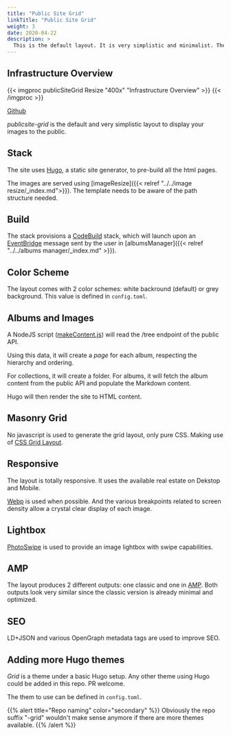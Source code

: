 ```yaml
---
title: "Public Site Grid"
linkTitle: "Public Site Grid"
weight: 3
date: 2020-04-22
description: >
  This is the default layout. It is very simplistic and minimalist. The goal is to be lightweight and fast rendering.
---
```

## Infrastructure Overview

{{< imgproc publicSiteGrid Resize "400x" "Infrastructure Overview" >}}
{{< /imgproc >}}

<a class="btn btn-sm btn-secondary mr-3 mb-4" href="https://github.com/yapawa/imageResize">
  Github <i class="fab fa-github ml-2 "></i>
</a>

*publicsite-grid* is the default and very simplistic layout to display your images to the public.

## Stack

The site uses [Hugo](https://gohugo.io/), a static site generator, to pre-build all the html pages.

The images are served using [imageResize]({{< relref "../../image resize/_index.md">}}). The template needs to be aware of the path structure needed.

## Build

The stack provisions a [CodeBuild](https://aws.amazon.com/codebuild/) stack, which will launch upon an [EventBridge](https://aws.amazon.com/eventbridge/) message sent by the user in [albumsManager]({{< relref "../../albums manager/_index.md" >}}).

## Color Scheme

The layout comes with 2 color schemes: white backround (default) or grey background. This value is defined in `config.toml`.

## Albums and Images
A NodeJS script ([makeContent.js](https://github.com/yapawa/publicsite-grid/blob/master/makeContent.js)) will read the /tree endpoint of the public API.

Using this data, it will create a *page* for each album, respecting the hierarchy and ordering.

For collections, it will create a folder. For albums, it will fetch the album content from the public API and populate the Markdown content.

Hugo will then render the site to HTML content.

## Masonry Grid

No javascript is used to generate the grid layout, only pure CSS. Making use of [CSS Grid Layout](https://developer.mozilla.org/en-US/docs/Web/CSS/CSS_Grid_Layout).

## Responsive

The layout is totally responsive. It uses the available real estate on Dekstop and Mobile.

[Webp](https://developers.google.com/speed/webp) is used when possible. And the various breakpoints related to screen density allow a crystal clear display of each image.

## Lightbox

[PhotoSwipe](https://photoswipe.com/) is used to provide an image lightbox with swipe capabilities.

## AMP

The layout produces 2 different outputs: one classic and one in [AMP](https://amp.dev/). Both outputs look very similar since the classic version is already minimal and optimized.

## SEO

LD+JSON and various OpenGraph metadata tags are used to improve SEO.

## Adding more Hugo themes

*Grid* is a theme under a basic Hugo setup. Any other theme using Hugo could be added in this repo. PR welcome.

The them to use can be defined in `config.toml`.

{{% alert title="Repo naming" color="secondary" %}}
Obviously the repo suffix "-grid" wouldn't make sense anymore if there are more themes available.
{{% /alert %}}
